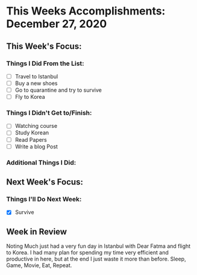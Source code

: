# This Weeks Accomplishments: December 27, 2020

## This Week's Focus:

### Things I Did From the List:

- [ ] Travel to Istanbul
- [ ] Buy a new shoes
- [ ] Go to quarantine and try to survive
- [ ] Fly to Korea

### Things I Didn't Get to/Finish:

- [ ] Watching course
- [ ] Study Korean
- [ ] Read Papers
- [ ] Write a blog Post

### Additional Things I Did:


## Next Week's Focus:

### Things I'll Do Next Week:

- [X] Survive

## Week in Review

Noting Much just had a very fun day in Istanbul with Dear Fatma and flight to Korea. I had many plan for spending my time very efficient and productive in here, but at the end I just waste it more than before. Sleep, Game, Movie, Eat, Repeat.
